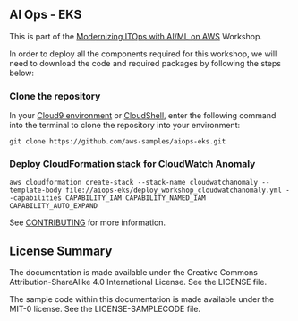 ## AI Ops - EKS

This is part of the [Modernizing ITOps with AI/ML on AWS](https://catalog.workshops.aws/aiops/en-US) Workshop.

In order to deploy all the components required for this workshop, we will need to download the code and required packages by following the steps below:

### Clone the repository
In your [Cloud9 environment](https://console.aws.amazon.com/cloud9/) or [CloudShell](https://console.aws.amazon.com/cloudshell/home), enter the following command into the terminal to clone the repository into your environment:

```
git clone https://github.com/aws-samples/aiops-eks.git
```


### Deploy CloudFormation stack for CloudWatch Anomaly


```
aws cloudformation create-stack --stack-name cloudwatchanomaly --template-body file://aiops-eks/deploy_workshop_cloudwatchanomaly.yml --capabilities CAPABILITY_IAM CAPABILITY_NAMED_IAM CAPABILITY_AUTO_EXPAND
```



See [CONTRIBUTING](CONTRIBUTING.md#security-issue-notifications) for more information.

## License Summary

The documentation is made available under the Creative Commons Attribution-ShareAlike 4.0 International License. See the LICENSE file.

The sample code within this documentation is made available under the MIT-0 license. See the LICENSE-SAMPLECODE file.
